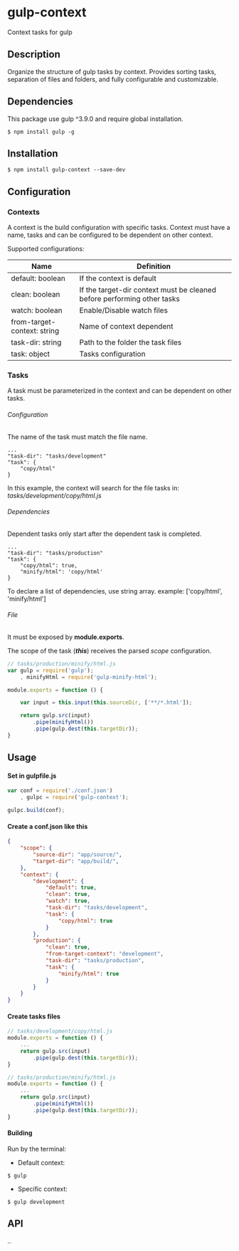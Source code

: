 # gulp-context

Context tasks for gulp

## Description

Organize the structure of gulp tasks by context.
Provides sorting tasks, separation of files and folders, and fully configurable and customizable.

## Dependencies

This package use gulp ^3.9.0 and require global installation.

```
$ npm install gulp -g
```

## Installation

```
$ npm install gulp-context --save-dev
```

## Configuration

### Contexts

A context is the build configuration with specific tasks.
Context must have a name, tasks and can be configured to be dependent on other context.

Supported configurations:

Name | Definition
------------ | -------------
default: boolean | If the context is default
clean: boolean | If the target-dir context must be cleaned before performing other tasks
watch: boolean | Enable/Disable watch files
from-target-context: string | Name of context dependent
task-dir: string | Path to the folder the task files
task: object | Tasks configuration

### Tasks

A task must be parameterized in the context and can be dependent on other tasks.

###### Configuration

The name of the task must match the file name.

```
...
"task-dir": "tasks/development"
"task": {
	"copy/html"
}
```

In this example, the context will search for the file tasks in: _tasks/development/copy/html.js_

###### Dependencies

Dependent tasks only start after the dependent task is completed.

```
...
"task-dir": "tasks/production"
"task": {
	"copy/html": true,
    "minify/html": 'copy/html'
}
```

To declare a list of dependencies, use string array. example: ['copy/html', 'minify/html']

###### File

It must be exposed by __module.exports__.

The scope of the task (___this___) receives the parsed _scope_ configuration.

```javascript
// tasks/production/minify/html.js
var gulp = require('gulp');
    , minifyHtml = require('gulp-minify-html');

module.exports = function () {

    var input = this.input(this.sourceDir, ['**/*.html']);

    return gulp.src(input)
        .pipe(minifyHtml())
        .pipe(gulp.dest(this.targetDir));
}

```

## Usage

#### Set in gulpfile.js

```javascript
var conf = require('./conf.json')
    , gulpc = require('gulp-context');

gulpc.build(conf);
```

#### Create a conf.json like this

```json
{
    "scope": {
        "source-dir": "app/source/",
        "target-dir": "app/build/",
    },
    "context": {
        "development": {
            "default": true,
            "clean": true,
            "watch": true,
            "task-dir": "tasks/development",
            "task": {
                "copy/html": true
            }
        },
        "production": {
        	"clean": true,
            "from-target-context": "development",
            "task-dir": "tasks/production",
            "task": {
                "minify/html": true
            }
        }
    }
}

```

#### Create tasks files

```javascript
// tasks/development/copy/html.js
module.exports = function () {
	...
    return gulp.src(input)
        .pipe(gulp.dest(this.targetDir));
}

// tasks/production/minify/html.js
module.exports = function () {
	...
	return gulp.src(input)
        .pipe(minifyHtml())
        .pipe(gulp.dest(this.targetDir));
}

```

#### Building

Run by the terminal:

* Default context:
```
$ gulp
```

* Specific context:
```
$ gulp development
```

## API
..
